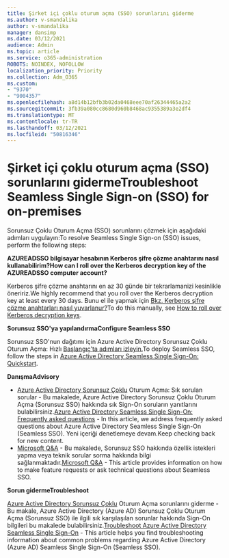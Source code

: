 ```yaml
---
title: Şirket içi çoklu oturum açma (SSO) sorunlarını giderme
ms.author: v-smandalika
author: v-smandalika
manager: dansimp
ms.date: 03/12/2021
audience: Admin
ms.topic: article
ms.service: o365-administration
ROBOTS: NOINDEX, NOFOLLOW
localization_priority: Priority
ms.collection: Adm_O365
ms.custom:
- "9370"
- "9004357"
ms.openlocfilehash: a8d14b12bfb3b02da0468eee70af26344465a2a2
ms.sourcegitcommit: 3fb39a080cc8680d960b8468ac9355389a3e2df4
ms.translationtype: MT
ms.contentlocale: tr-TR
ms.lasthandoff: 03/12/2021
ms.locfileid: "50816346"
---
```

# <a name="troubleshoot-seamless-single-sign-on-sso-for-on-premises"></a><span data-ttu-id="b7cd0-102">Şirket içi çoklu oturum açma (SSO) sorunlarını giderme</span><span class="sxs-lookup"><span data-stu-id="b7cd0-102">Troubleshoot Seamless Single Sign-on (SSO) for on-premises</span></span>

<span data-ttu-id="b7cd0-103">Sorunsuz Çoklu Oturum Açma (SSO) sorunlarını çözmek için aşağıdaki adımları uygulayın:</span><span class="sxs-lookup"><span data-stu-id="b7cd0-103">To resolve Seamless Single Sign-on (SSO) issues, perform the following steps:</span></span>

<span data-ttu-id="b7cd0-104">**AZUREADSSO bilgisayar hesabının Kerberos şifre çözme anahtarını nasıl kullanabilirim?**</span><span class="sxs-lookup"><span data-stu-id="b7cd0-104">**How can I roll over the Kerberos decryption key of the AZUREADSSO computer account?**</span></span>

<span data-ttu-id="b7cd0-105">Kerberos şifre çözme anahtarını en az 30 günde bir tekrarlamanizi kesinlikle öneririz.</span><span class="sxs-lookup"><span data-stu-id="b7cd0-105">We highly recommend that you roll over the Kerberos decryption key at least every 30 days.</span></span> <span data-ttu-id="b7cd0-106">Bunu el ile yapmak için [Bkz. Kerberos şifre çözme anahtarları nasıl yuvarlanur?](https://docs.microsoft.com/azure/active-directory/hybrid/how-to-connect-sso-faq#)</span><span class="sxs-lookup"><span data-stu-id="b7cd0-106">To do this manually, see [How to roll over Kerberos decryption keys](https://docs.microsoft.com/azure/active-directory/hybrid/how-to-connect-sso-faq#).</span></span>

<span data-ttu-id="b7cd0-107">**Sorunsuz SSO'ya yapılandırma**</span><span class="sxs-lookup"><span data-stu-id="b7cd0-107">**Configure Seamless SSO**</span></span>

<span data-ttu-id="b7cd0-108">Sorunsuz SSO'nun dağıtımı için Azure Active Directory Sorunsuz Çoklu Oturum Açma: Hızlı [Başlangıç'ta adımları izleyin.](https://docs.microsoft.com/azure/active-directory/hybrid/how-to-connect-sso-quick-start#step-5-roll-over-keys)</span><span class="sxs-lookup"><span data-stu-id="b7cd0-108">To deploy Seamless SSO, follow the steps in [Azure Active Directory Seamless Single Sign-On: Quickstart](https://docs.microsoft.com/azure/active-directory/hybrid/how-to-connect-sso-quick-start#step-5-roll-over-keys).</span></span>

<span data-ttu-id="b7cd0-109">**Danışma**</span><span class="sxs-lookup"><span data-stu-id="b7cd0-109">**Advisory**</span></span>

- <span data-ttu-id="b7cd0-110">[Azure Active Directory Sorunsuz Çoklu](https://docs.microsoft.com/azure/active-directory/hybrid/how-to-connect-sso-faq) Oturum Açma: Sık sorulan sorular - Bu makalede, Azure Active Directory Sorunsuz Çoklu Oturum Açma (Sorunsuz SSO) hakkında sık Sign-On soruların yanıtlarını bulabilirsiniz.</span><span class="sxs-lookup"><span data-stu-id="b7cd0-110">[Azure Active Directory Seamless Single Sign-On: Frequently asked questions](https://docs.microsoft.com/azure/active-directory/hybrid/how-to-connect-sso-faq) - In this article, we address frequently asked questions about Azure Active Directory Seamless Single Sign-On (Seamless SSO).</span></span> <span data-ttu-id="b7cd0-111">Yeni içeriği denetlemeye devam.</span><span class="sxs-lookup"><span data-stu-id="b7cd0-111">Keep checking back for new content.</span></span>
- <span data-ttu-id="b7cd0-112">[Microsoft Q&A](https://docs.microsoft.com/answers/topics/azure-ad-single-sign-on.html) - Bu makalede, Sorunsuz SSO hakkında özellik istekleri yapma veya teknik sorular sorma hakkında bilgi sağlanmaktadır.</span><span class="sxs-lookup"><span data-stu-id="b7cd0-112">[Microsoft Q&A](https://docs.microsoft.com/answers/topics/azure-ad-single-sign-on.html) - This article provides information on how to make feature requests or ask technical questions about Seamless SSO.</span></span>

<span data-ttu-id="b7cd0-113">**Sorun giderme**</span><span class="sxs-lookup"><span data-stu-id="b7cd0-113">**Troubleshoot**</span></span>

<span data-ttu-id="b7cd0-114">[Azure Active Directory Sorunsuz Çoklu](https://docs.microsoft.com/azure/active-directory/hybrid/tshoot-connect-sso) Oturum Açma sorunlarını giderme - Bu makale, Azure Active Directory (Azure AD) Sorunsuz Çoklu Oturum Açma (Sorunsuz SSO) ile ilgili sık karşılaşılan sorunlar hakkında Sign-On bilgileri bu makalede bulabilirsiniz.</span><span class="sxs-lookup"><span data-stu-id="b7cd0-114">[Troubleshoot Azure Active Directory Seamless Single Sign-On](https://docs.microsoft.com/azure/active-directory/hybrid/tshoot-connect-sso) - This article helps you find troubleshooting information about common problems regarding Azure Active Directory (Azure AD) Seamless Single Sign-On (Seamless SSO).</span></span>







